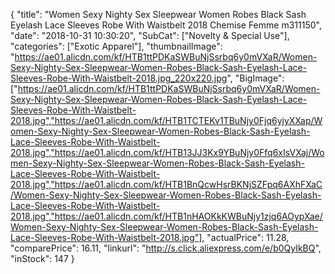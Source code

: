 {
	"title": "Women Sexy Nighty Sex Sleepwear Women Robes Black Sash Eyelash Lace Sleeves Robe With Waistbelt 2018 Chemise Femme m311150",
	"date": "2018-10-31 10:30:20",
	"SubCat": ["Novelty & Special Use"],
	"categories": ["Exotic Apparel"],
	"thumbnailImage": "https://ae01.alicdn.com/kf/HTB1ttPDKaSWBuNjSsrbq6y0mVXaR/Women-Sexy-Nighty-Sex-Sleepwear-Women-Robes-Black-Sash-Eyelash-Lace-Sleeves-Robe-With-Waistbelt-2018.jpg_220x220.jpg",
	"BigImage": ["https://ae01.alicdn.com/kf/HTB1ttPDKaSWBuNjSsrbq6y0mVXaR/Women-Sexy-Nighty-Sex-Sleepwear-Women-Robes-Black-Sash-Eyelash-Lace-Sleeves-Robe-With-Waistbelt-2018.jpg","https://ae01.alicdn.com/kf/HTB1TCTEKv1TBuNjy0Fjq6yjyXXap/Women-Sexy-Nighty-Sex-Sleepwear-Women-Robes-Black-Sash-Eyelash-Lace-Sleeves-Robe-With-Waistbelt-2018.jpg","https://ae01.alicdn.com/kf/HTB13JJ3Kx9YBuNjy0Ffq6xIsVXaj/Women-Sexy-Nighty-Sex-Sleepwear-Women-Robes-Black-Sash-Eyelash-Lace-Sleeves-Robe-With-Waistbelt-2018.jpg","https://ae01.alicdn.com/kf/HTB1BnQcwHsrBKNjSZFpq6AXhFXaC/Women-Sexy-Nighty-Sex-Sleepwear-Women-Robes-Black-Sash-Eyelash-Lace-Sleeves-Robe-With-Waistbelt-2018.jpg","https://ae01.alicdn.com/kf/HTB1nHAOKkKWBuNjy1zjq6AOypXae/Women-Sexy-Nighty-Sex-Sleepwear-Women-Robes-Black-Sash-Eyelash-Lace-Sleeves-Robe-With-Waistbelt-2018.jpg"],
	"actualPrice": 11.28,
	"comparePrice": 16.11,
	"linkurl": "http://s.click.aliexpress.com/e/b0QyIkBQ",
	"inStock": 147
}
